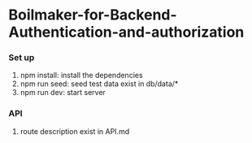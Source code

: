 # Boilmaker-for-Backend-Authentication-and-authorization

### Set up

1. npm install: install the dependencies
2. npm run seed: seed test data exist in db/data/*
3. npm run dev: start server


### API 

1. route description exist in API.md
